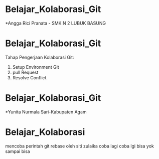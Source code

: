 
# Belajar_Kolaborasi_Git

*Angga Rici Pranata - SMK N 2 LUBUK BASUNG

# Belajar_Kolaborasi_Git

Tahap Pengerjaan Kolaborasi Git:
1. Setup Environment Git
2. pull Request
3. Resolve Conflict


# Belajar_Kolaborasi_Git

*Yunita Nurmala Sari-Kabupaten Agam 

# Belajar_Kolaborasi
mencoba perintah git rebase
 oleh siti zulaika 
 coba lagi
coba lgi bisa yok sampai bisa


